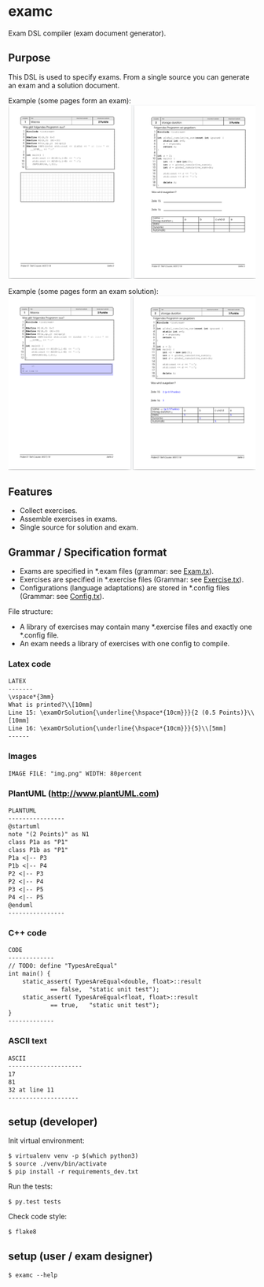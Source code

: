 # examc
Exam DSL compiler (exam document generator).

## Purpose
This DSL is used to specify exams. From a single source
you can generate an exam and a solution document.

Example (some pages form an exam):
![](doc/images/example.png)

Example (some pages form an exam solution):
![](doc/images/example_solution.png)

## Features

  * Collect exercises.
  * Assemble exercises in exams.
  * Single source for solution and exam.

## Grammar / Specification format

  * Exams are specified in *.exam files (grammar: see [Exam.tx](examc/Exam.tx)).
  * Exercises are specified in *.exercise files (Grammar: see [Exercise.tx](examc/Exercise.tx)).
  * Configurations (language adaptations) are stored in *.config files (Grammar: see [Config.tx](examc/Config.tx)).
  
File structure:

  * A library of exercises may contain many *.exercise files and exactly one *.config file.
  * An exam needs a library of exercises with one config to compile.


### Latex code

	LATEX
	-------
	\vspace*{3mm}
	What is printed?\\[10mm]
	Line 15: \examOrSolution{\underline{\hspace*{10cm}}}{2 (0.5 Points)}\\[10mm]
	Line 16: \examOrSolution{\underline{\hspace*{10cm}}}{5}\\[5mm]
	------	

### Images

    IMAGE FILE: "img.png" WIDTH: 80percent    

### PlantUML (http://www.plantUML.com)

	PLANTUML
	----------------
	@startuml
	note "(2 Points)" as N1
	class P1a as "P1"
	class P1b as "P1"
	P1a <|-- P3
	P1b <|-- P4
	P2 <|-- P3
	P2 <|-- P4
	P3 <|-- P5
	P4 <|-- P5
	@enduml
	----------------

### C++ code

	CODE
	-------------
    // TODO: define "TypesAreEqual"
    int main() {
        static_assert( TypesAreEqual<double, float>::result 
                == false,  "static unit test");
        static_assert( TypesAreEqual<float, float>::result  
                == true,   "static unit test");
    }
	-------------

### ASCII text

	ASCII
	---------------------
    17
    81
    32 at line 11
	--------------------
	
## setup (developer)

Init virtual environment:

    $ virtualenv venv -p $(which python3)
    $ source ./venv/bin/activate
    $ pip install -r requirements_dev.txt 

Run the tests:

    $ py.test tests
    
Check code style:

    $ flake8

## setup (user / exam designer)

    $ examc --help
